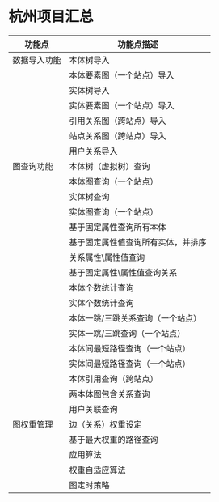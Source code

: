# 杭州项目汇总
| 功能点 | 功能点描述 |
|--------|------------|
| 数据导入功能 | 本体树导入|
|             | 本体要素图（一个站点）导入|
|             |实体树导入|
|             |实体要素图（一个站点）导入|
|             |引用关系图（跨站点）导入|
|             |站点关系图（跨站点）导入|
|             |用户关系导入 |
| 图查询功能 |本体树（虚拟树）查询|
|             |本体图查询（一个站点）|
|             |实体树查询|
|             |实体图查询（一个站点）|
|             |基于固定属性查询所有本体|
|             |基于固定属性值查询所有实体，并排序|
|             |关系属性\属性值查询|
|             |基于固定属性\属性值查询关系|
|             |本体个数统计查询|
|             |实体个数统计查询|
|             |本体一跳/三跳关系查询（一个站点）|
|             |实体一跳/三跳查询（一个站点）|
|             |本体间最短路径查询（一个站点）|
|             |实体间最短路径查询（一个站点）|
|             |本体引用查询（跨站点）|
|             |两本体图包含关系查询
|             |用户关联查询 |
| 图权重管理 | 边（关系）权重设定|
|             |基于最大权重的路径查询 |
|             |应用算法 |
|             |权重自适应算法
|             |图定时策略 |
